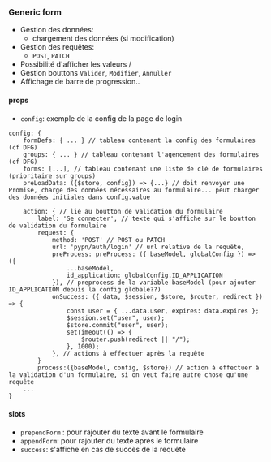 ### Generic form

- Gestion des données:
  - chargement des données (si modification)
- Gestion des requêtes:
  - `POST`, `PATCH` 
- Possibilité d'afficher les valeurs / 
- Gestion bouttons `Valider`, `Modifier`, `Annuller`
- Affichage de barre de progression..

#### props
- `config`: exemple de la config de la page de login
```
config: {
    formDefs: { ... } // tableau contenant la config des formulaires (cf DFG)
    groups: { ... } // tableau contenant l'agencement des formulaires (cf DFG)
    forms: [...], // tableau contenant une liste de clé de formulaires (prioritaire sur groups)
    preLoadData: ({$store, config}) => {...} // doit renvoyer une Promise, charge des données nécessaires au formulaire... peut charger des données initiales dans config.value

    action: { // lié au boutton de validation du formulaire
        label: 'Se connecter', // texte qui s'affiche sur le boutton de validation du formulaire 
        request: {
            method: 'POST' // POST ou PATCH
            url: 'pypn/auth/login' // url relative de la requête,
            preProcess: preProcess: ({ baseModel, globalConfig }) => ({
                ...baseModel,
                id_application: globalConfig.ID_APPLICATION
            }), // preprocess de la variable baseModel (pour ajouter ID_APPLICATION depuis la config globale??)
            onSuccess: ({ data, $session, $store, $router, redirect }) => {
                const user = { ...data.user, expires: data.expires };
                $session.set("user", user);
                $store.commit("user", user);
                setTimeout(() => {
                    $router.push(redirect || "/");
                }, 1000);
            }, // actions à effectuer après la requête
        }
        process:({baseModel, config, $store}) // action à effectuer à la validation d'un formulaire, si on veut faire autre chose qu'une requête
    ...
}
```

#### slots

- `prependForm` : pour rajouter du texte avant le formulaire
- `appendForm`: pour rajouter du texte après le formulaire
- `success`: s'affiche en cas de succès de la requête
   